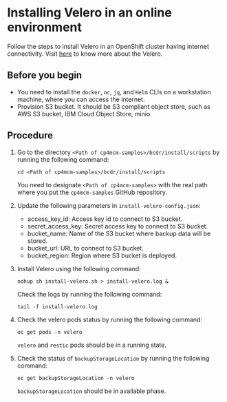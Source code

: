 # Installing Velero in an online environment

Follow the steps to install Velero in an OpenShift cluster having internet connectivity. Visit [here](https://velero.io/) to know more about the Velero.

## Before you begin
- You need to install the `docker`, `oc`, `jq`, and `Helm` CLIs on a workstation machine, where you can access the internet.
- Provision S3 bucket. It should be S3 compliant object store, such as AWS S3 bucket, IBM Cloud Object Store, minio.

## Procedure

1. Go to the directory `<Path of cp4mcm-samples>/bcdr/install/scripts` by running the following command:

     ```
     cd <Path of cp4mcm-samples>/bcdr/install/scripts
     ```

     You need to designate `<Path of cp4mcm-samples>` with the real path where you put the `cp4mcm-samples` GitHub repository.

2. Update the following parameters in `install-velero-config.json`:

     - access_key_id: Access key id to connect to S3 bucket.
     - secret_access_key: Secret access key to connect to S3 bucket.
     - bucket_name: Name of the S3 bucket where backup data will be stored.
     - bucket_url: URL to connect to S3 bucket.
     - bucket_region: Region where S3 bucket is deployed.

3. Install Velero using the following command:

     ```
     nohup sh install-velero.sh > install-velero.log &
     ```

     Check the logs by running the following command:

     ```
     tail -f install-velero.log
     ```

4. Check the velero pods status by running the following command:

     ```
     oc get pods -n velero
     ```

     `velero` and `restic` pods should be in a running state.

5. Check the status of `backupStorageLocation` by running the following command:

     ```
     oc get backupStorageLocation -n velero
     ```

     `backupStorageLocation` should be in available phase.